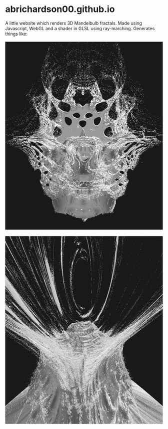 # abrichardson00.github.io
A little website which renders 3D Mandelbulb fractals. Made using Javascript, WebGL and a shader in GLSL using ray-marching.
Generates things like:
<br><br>
<img src="fractal3.png" width="600" height="600">
<br><br>
<img src="fractal2.png" width="600" height="600">
